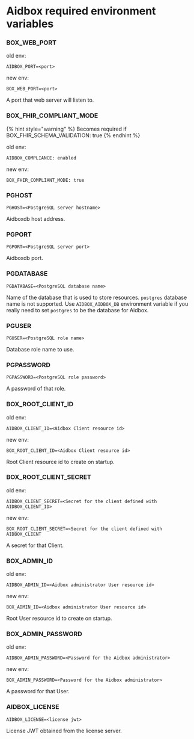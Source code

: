 # Aidbox required environment variables

### BOX\_WEB\_PORT

old env:

```
AIDBOX_PORT=<port>
```

new env:

```
BOX_WEB_PORT=<port>
```

A port that web server will listen to.

### BOX\_FHIR\_COMPLIANT\_MODE

{% hint style="warning" %}
Becomes required if BOX\_FHIR\_SCHEMA\_VALIDATION: true
{% endhint %}

old env:

```
AIDBOX_COMPLIANCE: enabled
```

new env:

```
BOX_FHIR_COMPLIANT_MODE: true
```

### PGHOST

```
PGHOST=<PostgreSQL server hostname>
```

Aidboxdb host address.

### PGPORT

```
PGPORT=<PostgreSQL server port>
```

Aidboxdb port.

### PGDATABASE

```
PGDATABASE=<PostgreSQL database name>
```

Name of the database that is used to store resources. `postgres` database name is not supported. Use `AIDBOX_AIDBOX_DB` environment variable if you really need to set `postgres` to be the database for Aidbox.

### PGUSER

```
PGUSER=<PostgreSQL role name>
```

Database role name to use.

### PGPASSWORD

```
PGPASSWORD=<PostgreSQL role password>
```

A password of that role.

### BOX\_ROOT\_CLIENT\_ID

old env:

```
AIDBOX_CLIENT_ID=<Aidbox Client resource id>
```

new env:

```
BOX_ROOT_CLIENT_ID=<Aidbox Client resource id>
```

Root Client resource id to create on startup.

### BOX\_ROOT\_CLIENT\_SECRET

old env:

```
AIDBOX_CLIENT_SECRET=<Secret for the client defined with AIDBOX_CLIENT_ID>
```

new env:

```
BOX_ROOT_CLIENT_SECRET=<Secret for the client defined with AIDBOX_CLIENT
```

A secret for that Client.

### BOX\_ADMIN\_ID

old env:

```
AIDBOX_ADMIN_ID=<Aidbox administrator User resource id>
```

new env:

```
BOX_ADMIN_ID=<Aidbox administrator User resource id>
```

Root User resource id to create on startup.

### BOX\_ADMIN\_PASSWORD

old env:

```
AIDBOX_ADMIN_PASSWORD=<Password for the Aidbox administrator>
```

new env:

```
BOX_ADMIN_PASSWORD=<Password for the Aidbox administrator>
```

A password for that User.

### AIDBOX\_LICENSE

```
AIDBOX_LICENSE=<license jwt>
```

License JWT obtained from the license server.
